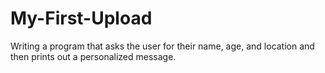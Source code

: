 # My-First-Upload
Writing a program that asks the user for their name, age, and location and then prints out a personalized message.
